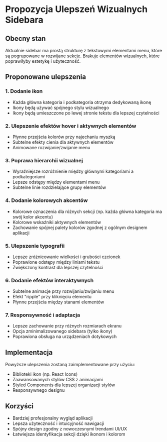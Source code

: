 # Propozycja Ulepszeń Wizualnych Sidebara

## Obecny stan
Aktualnie sidebar ma prostą strukturę z tekstowymi elementami menu, które są pogrupowane w rozwijane sekcje. Brakuje elementów wizualnych, które poprawiłyby estetykę i użyteczność.

## Proponowane ulepszenia

### 1. Dodanie ikon
- Każda główna kategoria i podkategoria otrzyma dedykowaną ikonę
- Ikony będą używać spójnego stylu wizualnego
- Ikony będą umieszczone po lewej stronie tekstu dla lepszej czytelności

### 2. Ulepszenie efektów hover i aktywnych elementów
- Płynne przejścia kolorów przy najechaniu myszką
- Subtelne efekty cienia dla aktywnych elementów
- Animowane rozwijanie/zwijanie menu

### 3. Poprawa hierarchii wizualnej
- Wyraźniejsze rozróżnienie między głównymi kategoriami a podkategoriami
- Lepsze odstępy między elementami menu
- Subtelne linie rozdzielające grupy elementów

### 4. Dodanie kolorowych akcentów
- Kolorowe oznaczenia dla różnych sekcji (np. każda główna kategoria ma swój kolor akcentu)
- Kolorowe wskaźniki aktywnych elementów
- Zachowanie spójnej palety kolorów zgodnej z ogólnym designem aplikacji

### 5. Ulepszenie typografii
- Lepsze zróżnicowanie wielkości i grubości czcionek
- Poprawione odstępy między liniami tekstu
- Zwiększony kontrast dla lepszej czytelności

### 6. Dodanie efektów interaktywnych
- Subtelne animacje przy rozwijaniu/zwijaniu menu
- Efekt "ripple" przy kliknięciu elementu
- Płynne przejścia między stanami elementów

### 7. Responsywność i adaptacja
- Lepsze zachowanie przy różnych rozmiarach ekranu
- Opcja zminimalizowanego sidebara (tylko ikony)
- Poprawiona obsługa na urządzeniach dotykowych

## Implementacja
Powyższe ulepszenia zostaną zaimplementowane przy użyciu:
- Biblioteki ikon (np. React Icons)
- Zaawansowanych stylów CSS z animacjami
- Styled Components dla lepszej organizacji stylów
- Responsywnego designu

## Korzyści
- Bardziej profesjonalny wygląd aplikacji
- Lepsza użyteczność i intuicyjność nawigacji
- Spójny design zgodny z nowoczesnymi trendami UI/UX
- Łatwiejsza identyfikacja sekcji dzięki ikonom i kolorom
